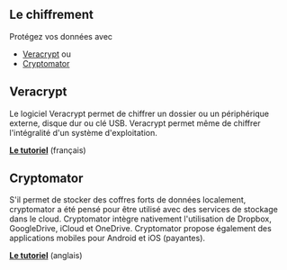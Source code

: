 Le chiffrement
-------------
Protégez vos données avec
* [Veracrypt](https://www.veracrypt.fr/en/Home.html) ou 
* [Cryptomator](https://cryptomator.org)


Veracrypt
------

Le logiciel Veracrypt permet de chiffrer un dossier ou un périphérique externe, disque dur ou clé USB. Veracrypt permet même de chiffrer l'intégralité d'un système d'exploitation. 

**[Le tutoriel](https://wiki.nothing2hide.org/doku.php?id=protectionnumerique:veracrypt)** (français)


Cryptomator
------
S'il permet de stocker des coffres forts de données localement, cryptomator a été pensé pour être utilisé avec des services de stockage dans le cloud. Cryptomator intègre nativement l'utilisation de  Dropbox, GoogleDrive, iCloud et OneDrive. Cryptomator propose également des applications mobiles pour Android et iOS (payantes).

**[Le tutoriel](https://docs.cryptomator.org/en/latest/desktop/setup/)** (anglais)
